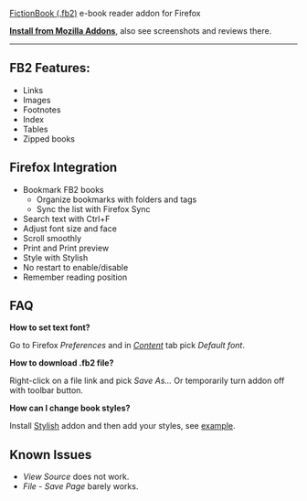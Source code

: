 <a href="http://en.wikipedia.org/wiki/FictionBook">FictionBook (.fb2)</a> e-book reader addon for Firefox

**<a href="https://addons.mozilla.org/firefox/addon/fb2-reader/">Install from Mozilla Addons</a>**, also see screenshots and reviews there.

---

FB2 Features:
---------

* Links
* Images
* Footnotes
* Index
* Tables
* Zipped books

Firefox Integration
---------------

* Bookmark FB2 books
    * Organize bookmarks with folders and tags
    * Sync the list with Firefox Sync
* Search text with Ctrl+F
* Adjust font size and face
* Scroll smoothly
* Print and Print preview
* Style with Stylish
* No restart to enable/disable
* Remember reading position

FAQ
----

**How to set text font?**

Go to Firefox _Preferences_ and in <a href="http://support.mozilla.com/en-US/kb/Options%20window%20-%20Content%20panel">_Content_</a> tab pick _Default font_.

**How to download .fb2 file?**

Right-click on a file link and pick _Save As…_
Or temporarily turn addon off with toolbar button.

**How can I change book styles?**

Install [Stylish](https://addons.mozilla.org/firefox/addon/2108) addon and then add your styles, see [example](http://userstyles.org/styles/24584).

Known Issues
-------------

* _View Source_ does not work.
* _File - Save Page_  barely works.
